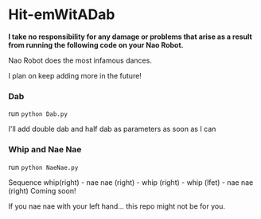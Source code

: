 # Hit-emWitADab

**I take no responsibility for any damage or problems that arise as a result from running the following code on your Nao Robot.**

Nao Robot does the most infamous dances. 

I plan on keep adding more in the future!

### Dab

run `python Dab.py`

I'll add double dab and half dab as parameters as soon as I can

### Whip and Nae Nae

run `python NaeNae.py`

Sequence whip(right) - nae nae (right) - whip (right) - whip (lfet) - nae nae (right) Coming soon!

If you nae nae with your left hand... this repo might not be for you.